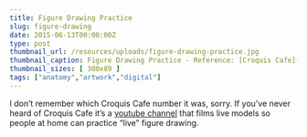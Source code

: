 ```yaml
---
title: Figure Drawing Practice
slug: figure-drawing
date: 2015-06-13T00:00:00Z
type: post
thumbnail_url: /resources/uploads/figure-drawing-practice.jpg
thumbnail_caption: Figure Drawing Practice - Reference: [Croquis Cafe](https://www.youtube.com/user/onairvideo)
thumbnail_sizes: [ 300x89 ]
tags: ["anatomy","artwork","digital"]
---
```

I don’t remember which Croquis Cafe number it was, sorry. If you’ve never heard of Croquis Cafe it’s a [youtube channel](https://www.youtube.com/user/onairvideo) that films live models so people at home can practice “live” figure drawing.
